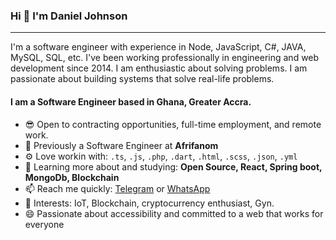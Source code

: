 ### Hi 👋 I'm Daniel Johnson
---

I'm a software engineer with experience in Node, JavaScript, C#, JAVA, MySQL, SQL, etc. I've been working professionally in engineering and web development since 2014. I am enthusiastic about solving problems. I am passionate about building systems that solve real-life problems.

#### I am a Software Engineer based in Ghana, Greater Accra.

- 😎 Open to contracting opportunities, full-time employment, and remote work.
- 🏢 Previously a Software Engineer at **Afrifanom**
- ⚙️ Love workin with: `.ts`, `.js`, `.php`, `.dart`, `.html`, `.scss`, `.json`, `.yml`
- 🌱 Learning more about and studying: **Open Source, React, Spring boot, MongoDb, Blockchain**
- 📫 Reach me quickly: <a href="https://t.me/dsaved1">Telegram</a> or <a href="https://wa.me/+233268070588">WhatsApp</a>
- 💜 Interests: IoT, Blockchain, cryptocurrency enthusiast, Gyn.
- 😄 Passionate about accessibility and committed to a web that works for everyone
